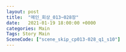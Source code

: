```yaml
---
layout: post
title:  "메인_회상_013~028장"
date:   2021-01-19 18:00:00 +0000
categories: Main
Tags: Story Main
SceneCode: ["scene_skip_cp013-028_q1_s10"]
---
```

